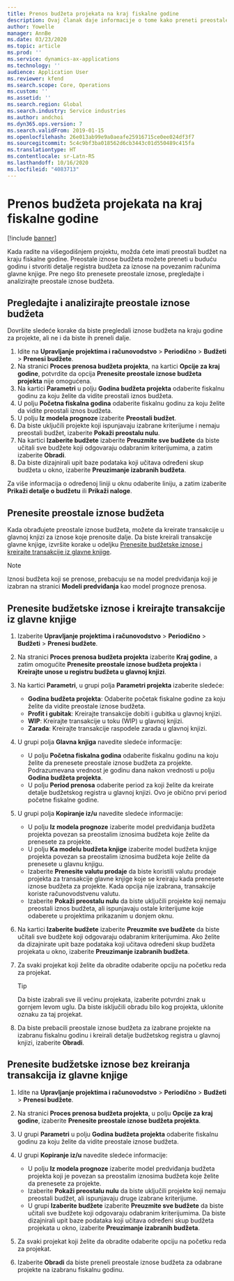 ```yaml
---
title: Prenos budžeta projekata na kraj fiskalne godine
description: Ovaj članak daje informacije o tome kako preneti preostale iznose budžeta u buduće godine i stvoriti detalje budžetskog registra.
author: Yowelle
manager: AnnBe
ms.date: 03/23/2020
ms.topic: article
ms.prod: ''
ms.service: dynamics-ax-applications
ms.technology: ''
audience: Application User
ms.reviewer: kfend
ms.search.scope: Core, Operations
ms.custom: ''
ms.assetid: ''
ms.search.region: Global
ms.search.industry: Service industries
ms.author: andchoi
ms.dyn365.ops.version: 7
ms.search.validFrom: 2019-01-15
ms.openlocfilehash: 26e013ab99e9a0aeafe25916715ce0ee024df3f7
ms.sourcegitcommit: 5c4c9bf3ba018562d6cb3443c01d550489c415fa
ms.translationtype: HT
ms.contentlocale: sr-Latn-RS
ms.lasthandoff: 10/16/2020
ms.locfileid: "4083713"
---
```

# <a name="transfer-project-budgets-at-fiscal-year-end"></a>Prenos budžeta projekata na kraj fiskalne godine

[!include [banner](../includes/banner.md)]

Kada radite na višegodišnjem projektu, možda ćete imati preostali budžet na kraju fiskalne godine. Preostale iznose budžeta možete preneti u buduću godinu i stvoriti detalje registra budžeta za iznose na povezanim računima glavne knjige. Pre nego što prenesete preostale iznose, pregledajte i analizirajte preostale iznose budžeta.

## <a name="review-and-analyze-remaining-budget-amounts"></a>Pregledajte i analizirajte preostale iznose budžeta

Dovršite sledeće korake da biste pregledali iznose budžeta na kraju godine za projekte, ali ne i da biste ih preneli dalje.

1. Idite na **Upravljanje projektima i računovodstvo** > **Periodično** > **Budžeti** > **Prenesi budžete**. 
2. Na stranici **Proces prenosa budžeta projekta**, na kartici **Opcije za kraj godine**, potvrdite da opcija **Prenesite preostale iznose budžeta projekta** nije omogućena.
3. Na kartici **Parametri** u polju **Godina budžeta projekta** odaberite fiskalnu godinu za koju želite da vidite preostali iznos budžeta. 
4. U polju **Početna fiskalna godina** odaberite fiskalnu godinu za koju želite da vidite preostali iznos budžeta. 
5. U polju **Iz modela prognoze** izaberite **Preostali budžet**. 
6. Da biste uključili projekte koji ispunjavaju izabrane kriterijume i nemaju preostali budžet, izaberite **Pokaži preostalu nulu**.  
7. Na kartici **Izaberite budžete** izaberite **Preuzmite sve budžete** da biste učitali sve budžete koji odgovaraju odabranim kriterijumima, a zatim izaberite **Obradi**. 
8. Da biste dizajnirali upit baze podataka koji učitava određeni skup budžeta u okno, izaberite **Preuzimanje izabranih budžeta**.

Za više informacija o određenoj liniji u oknu odaberite liniju, a zatim izaberite **Prikaži detalje o budžetu** ili **Prikaži naloge**.

## <a name="carry-forward-remaining-budget-amounts"></a>Prenesite preostale iznose budžeta 

Kada obrađujete preostale iznose budžeta, možete da kreirate transakcije u glavnoj knjizi za iznose koje prenosite dalje. Da biste kreirali transakcije glavne knjige, izvršite korake u odeljku [Prenesite budžetske iznose i kreirajte transakcije iz glavne knjige](#carry-forward). 

> [!NOTE]
> Iznosi budžeta koji se prenose, prebacuju se na model predviđanja koji je izabran na stranici **Modeli predviđanja** kao model prognoze prenosa.  

## <a name="carry-forward-budget-amounts-and-create-general-ledger-transactions"></a><a name="carry-forward"></a>Prenesite budžetske iznose i kreirajte transakcije iz glavne knjige

1.  Izaberite **Upravljanje projektima i računovodstvo** > **Periodično** > **Budžeti** > **Prenesi budžete**. 
2. Na stranici **Proces prenosa budžeta projekta** izaberite **Kraj godine**, a zatim omogućite **Prenesite preostale iznose budžeta projekta** i **Kreirajte unose u registru budžeta u glavnoj knjizi**. 
3. Na kartici **Parametri**, u grupi polja **Parametri projekta** izaberite sledeće:

   - **Godina budžeta projekta**: Odaberite početak fiskalne godine za koju želite da vidite preostale iznose budžeta. 
   - **Profit i gubitak**: Kreirajte transakcije dobiti i gubitka u glavnoj knjizi. 
   -  **WIP**: Kreirajte transakcije u toku (WIP) u glavnoj knjizi.
   -  **Zarada**: Kreirajte transakcije raspodele zarada u glavnoj knjizi. 

5. U grupi polja **Glavna knjiga** navedite sledeće informacije: 

   - U polju **Početna fiskalna godina** odaberite fiskalnu godinu na koju želite da prenesete preostale iznose budžeta za projekte. Podrazumevana vrednost je godinu dana nakon vrednosti u polju **Godina budžeta projekta**.
   -  U polju **Period prenosa** odaberite period za koji želite da kreirate detalje budžetskog registra u glavnoj knjizi. Ovo je obično prvi period početne fiskalne godine.

6. U grupi polja **Kopiranje iz/u** navedite sledeće informacije:

   - U polju **Iz modela prognoze** izaberite model predviđanja budžeta projekta povezan sa preostalim iznosima budžeta koje želite da prenesete za projekte. 
   - U polju **Ka modelu budžeta knjige** izaberite model budžeta knjige projekta povezan sa preostalim iznosima budžeta koje želite da prenesete u glavnu knjigu. 
   -  Izaberite **Prenesite valutu prodaje** da biste koristili valutu prodaje projekta za transakcije glavne knjige koje se kreiraju kada prenesete iznose budžeta za projekte. Kada opcija nije izabrana, transakcije koriste računovodstvenu valutu. 
   -  Izaberite **Pokaži preostalu nulu** da biste uključili projekte koji nemaju preostali iznos budžeta, ali ispunjavaju ostale kriterijume koje odaberete u projektima prikazanim u donjem oknu.

7. Na kartici **Izaberite budžete** izaberite **Preuzmite sve budžete** da biste učitali sve budžete koji odgovaraju odabranim kriterijumima. Ako želite da dizajnirate upit baze podataka koji učitava određeni skup budžeta projekata u okno, izaberite **Preuzimanje izabranih budžeta**.
8. Za svaki projekat koji želite da obradite odaberite opciju na početku reda za projekat.

    > [!TIP]
    > Da biste izabrali sve ili većinu projekata, izaberite potvrdni znak u gornjem levom uglu. Da biste isključili obradu bilo kog projekta, uklonite oznaku za taj projekat.

9. Da biste prebacili preostale iznose budžeta za izabrane projekte na izabranu fiskalnu godinu i kreirali detalje budžetskog registra u glavnoj knjizi, izaberite **Obradi**.

## <a name="carry-forward-budget-amounts-without-creating-general-ledger-transactions"></a>Prenesite budžetske iznose bez kreiranja transakcija iz glavne knjige

1. Idite na **Upravljanje projektima i računovodstvo** > **Periodično** > **Budžeti** > **Prenesi budžete**.
2. Na stranici **Proces prenosa budžeta projekta**, u polju **Opcije za kraj godine**, izaberite **Prenesite preostale iznose budžeta projekta**.
3. U grupi **Parametri** u polju **Godina budžeta projekta** odaberite fiskalnu godinu za koju želite da vidite preostale iznose budžeta.
4. U grupi **Kopiranje iz/u** navedite sledeće informacije:

   - U polju **Iz modela prognoze** izaberite model predviđanja budžeta projekta koji je povezan sa preostalim iznosima budžeta koje želite da prenesete za projekte. 
   - Izaberite **Pokaži preostalu nulu** da biste uključili projekte koji nemaju preostali budžet, ali ispunjavaju druge izabrane kriterijume.
   - U grupi **Izaberite budžete** izaberite **Preuzmite sve budžete** da biste učitali sve budžete koji odgovaraju odabranim kriterijumima. Da biste dizajnirali upit baze podataka koji učitava određeni skup budžeta projekata u okno, izaberite **Preuzimanje izabranih budžeta**.

5. Za svaki projekat koji želite da obradite odaberite opciju na početku reda za projekat. 
6. Izaberite **Obradi** da biste preneli preostale iznose budžeta za odabrane projekte na izabranu fiskalnu godinu.

